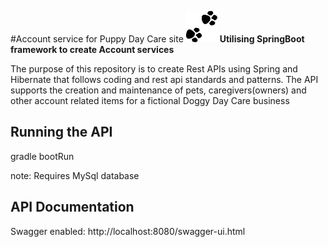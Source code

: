 #Account service for Puppy Day Care site   ![Paws](assets/paws.png "Logo Title Text 1") 
**Utilising SpringBoot framework to create Account services**

The purpose of this repository is to create Rest APIs using Spring and Hibernate that follows coding and rest api standards and patterns.
The API supports the creation and maintenance of pets, caregivers(owners) and other account related items for a fictional Doggy Day Care business 

## Running the API 
gradle bootRun 

note: Requires MySql database

## API Documentation
Swagger enabled: http://localhost:8080/swagger-ui.html